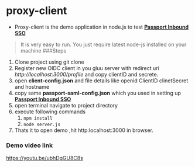 # proxy-client


* Proxy-client is the demo application in node.js to test [**Passport Inbound SSO**](https://github.com/GluuFederation/gluu-passport/wiki/Passport-Inbound-SSO) 


>It is very easy to run. You just require latest node-js installed on your machine 
###Steps

1. Clone project using git clone
1. Register new OIDC client in you gluu server with redirect uri _http://localhost:3000/profile_ and copy clientID and secrete.
1. open **client-config.json** and file details like openid ClientID clinetSecret and hostname
1. copy same **passport-saml-config.json** which you used in setting up [**Passport Inbound SSO**](https://github.com/GluuFederation/gluu-passport/wiki/Passport-Inbound-SSO) 
1. open terminal navigate to project directory
1. execute following commands 
    1. `npm install`
    1.  `node server.js`
1. Thats it to open demo ,hit http:localhost:3000 in browser.


### Demo video link 
https://youtu.be/ubhDgGU8C8s